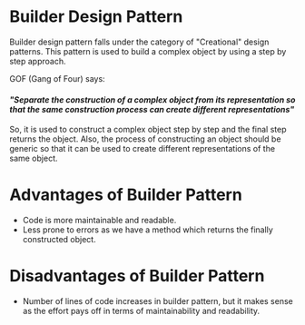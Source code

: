 # Builder Design Pattern

Builder design pattern falls under the category of "Creational" design patterns. This pattern is used to build a complex object by using a step by step approach.

GOF (Gang of Four) says:

#### *"Separate the construction of a complex object from its representation so that the same construction process can create different representations"*

So, it is used to construct a complex object step by step and the final step returns the object. Also, the process of constructing an object should be generic so that it can be used to create different representations of the same object.

# Advantages of Builder Pattern

* Code is more maintainable and readable.
* Less prone to errors as we have a method which returns the finally constructed object.

# Disadvantages of Builder Pattern

* Number of lines of code increases in builder pattern, but it makes sense as the effort pays off in terms of maintainability and readability.
